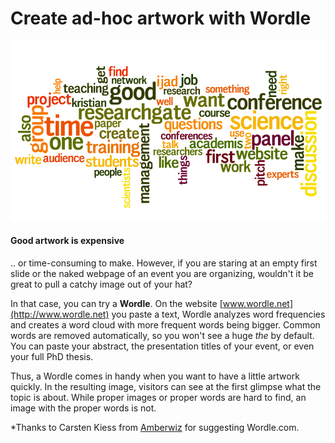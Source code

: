 
# Create ad-hoc artwork with Wordle

![Wordle](images/wordle.png)

#### Good artwork is expensive
.. or time-consuming to make. However, if you are staring at an empty first slide or the naked webpage of an event you are organizing, wouldn't it be great to pull a catchy image out of your hat?

In that case, you can try a **Wordle**. On the website [www.wordle.net](http://www.wordle.net) you paste a text, Wordle analyzes word frequencies and creates a word cloud with more frequent words being bigger. Common words are removed automatically, so you won't see a huge *the* by default. You can paste your abstract, the presentation titles of your event, or even your full PhD thesis.

Thus, a Wordle comes in handy when you want to have a little artwork quickly. In the resulting image, visitors can see at the first glimpse what the topic is about. While proper images or proper words are hard to find, an image with the proper words is not.

*Thanks to Carsten Kiess from [Amberwiz](http://www.amberwiz.com/) for suggesting Wordle.com.